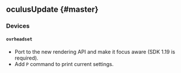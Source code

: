 oculusUpdate {#master}
------------

### Devices

#### `ovrheadset`

* Port to the new rendering API and make it focus aware (SDK 1.19 is required).
* Add `P` command to print current settings.

